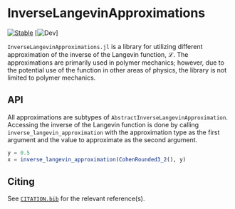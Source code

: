 # InverseLangevinApproximations

[![Stable](https://img.shields.io/badge/docs-stable-blue.svg)](https://tracer-lulab.github.io/InverseLangevinApproximations.jl/stable/) [![Dev](https://tracer-lulab.github.io/InverseLangevinApproximations.jl/dev/)]

`InverseLangevinApproximations.jl` is a library for utilizing different approximation of the inverse of the Langevin function, ℒ. The approximations are primarily used in polymer mechanics; however, due to the potential use of the function in other areas of physics, the library is not limited to polymer mechanics.

## API

All approximations are subtypes of `AbstractInverseLangevinApproximation`. Accessing the inverse of the Langevin function is done by calling `inverse_langevin_approximation` with the approximation type as the first argument and the value to approximate as the second argument.

```julia
y = 0.5
x = inverse_langevin_approximation(CohenRounded3_2(), y)
```

## Citing

See [`CITATION.bib`](CITATION.bib) for the relevant reference(s).
